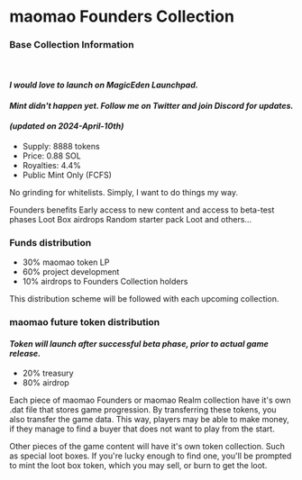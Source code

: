 # maomao Founders Collection

### Base Collection Information
<br>

#### <em>I would love to launch on MagicEden Launchpad.</em>
#### <em>Mint didn't happen yet. Follow me on Twitter and join Discord for updates.</em>
#### <em>(updated on 2024-April-10th)</em>

<ul>
<li>Supply: 8888 tokens</li>
<li>Price: 0.88 SOL</li>
<li>Royalties: 4.4%</li>
<li>Public Mint Only (FCFS)</li>
</ul>

No grinding for whitelists. Simply, I want to do things my way.

Founders benefits
	Early access to new content and access to beta-test phases
	Loot Box airdrops
	Random starter pack Loot
	and others...

### Funds distribution
<ul>
<li>30% maomao token LP</li>
<li>60% project development</li>
<li>10% airdrops to Founders Collection holders</li>
</ul>

This distribution scheme will be followed with each upcoming collection.

### maomao future token distribution
#### <em>Token will launch after successful beta phase, prior to actual game release.</em>
<ul>
<li>20% treasury</li>
<li>80% airdrop</li>
</ul>


Each piece of maomao Founders or maomao Realm collection have it's own .dat file that stores game progression. By transferring these tokens, you also transfer the game data.
This way, players may be able to make money, if they manage to find a buyer that does not want to play from the start.

Other pieces of the game content will have it's own token collection. Such as special loot boxes. If you're lucky enough to find one, you'll be prompted to mint the loot box token, which you may sell, or burn to get the loot.